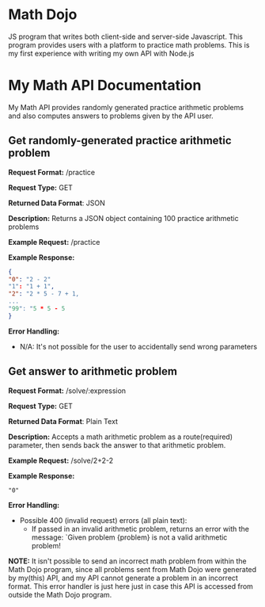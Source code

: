 # Math Dojo
JS program that writes both client-side and server-side Javascript. This program provides users with a platform to practice math problems. This is my
first experience with writing my own API with Node.js

# My Math API Documentation
My Math API provides randomly generated
practice arithmetic problems and also computes
answers to problems given by the API user.

## Get randomly-generated practice arithmetic problem
**Request Format:** /practice

**Request Type:** GET

**Returned Data Format**: JSON

**Description:** Returns a JSON object containing
100 practice arithmetic problems

**Example Request:** /practice

**Example Response:**

```json
{
"0": "2 - 2"
"1": "1 + 1",
"2": "2 * 5 - 7 + 1,
...
"99": "5 * 5 - 5
}
```

**Error Handling:**
- N/A: It's not possible for the user to accidentally
send wrong parameters

## Get answer to arithmetic problem
**Request Format:** /solve/:expression

**Request Type:** GET

**Returned Data Format**: Plain Text

**Description:** Accepts a math arithmetic problem as
a route(required) parameter, then sends back the answer
to that arithmetic problem.

**Example Request:** /solve/2+2-2

**Example Response:**

```
"0"
```

**Error Handling:**
- Possible 400 (invalid request) errors (all plain text):
  - If passed in an invalid arithmetic problem, returns an error with the message: `Given problem {problem} is not a valid arithmetic problem!

<b>NOTE:</b> It isn't possible to send an incorrect math problem from within the Math Dojo program,
since all problems sent from Math Dojo were generated by my(this) API, and my API cannot generate
a problem in an incorrect format. This error handler is just here just in case this API
is accessed from outside the Math Dojo program.

